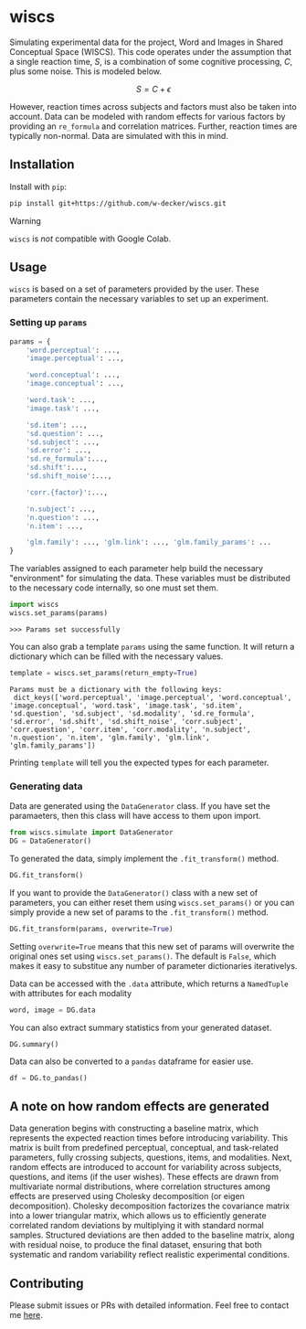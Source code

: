 # wiscs
Simulating experimental data for the project, Word and Images in Shared Conceptual Space (WISCS). This code operates under the assumption that a single reaction time, $S$, is a combination of some cognitive processing, $C$, plus some noise. This is modeled below.

$$
S = C + \epsilon
$$

However, reaction times across subjects and factors must also be taken into account. Data can be modeled with random effects for various factors by providing an `re_formula` and correlation matrices. Further, reaction times are typically non-normal. Data are simulated with this in mind.

## Installation 

Install with `pip`:
```bash
pip install git+https://github.com/w-decker/wiscs.git
```

>[!WARNING]
> `wiscs` is _not_ compatible with Google Colab.

## Usage
`wiscs` is based on a set of parameters provided by the user. These parameters contain the necessary variables to set up an experiment. 

### Setting up `params`

```python
params = {
    'word.perceptual': ...,
    'image.perceptual': ...,

    'word.conceptual': ...,
    'image.conceptual': ...,

    'word.task': ...,
    'image.task': ...,

    'sd.item': ...,
    'sd.question': ...,
    'sd.subject': ...,
    'sd.error': ...,
    'sd.re_formula':...,
    'sd.shift':...,
    'sd.shift_noise':...,

    'corr.{factor}':...,

    'n.subject': ...,
    'n.question': ...,
    'n.item': ...,

    'glm.family': ..., 'glm.link': ..., 'glm.family_params': ...
}
```

The variables assigned to each parameter help build the necessary "environment" for simulating the data. These variables must be distributed to the necessary code internally, so one must set them.

```python
import wiscs
wiscs.set_params(params)
```
```
>>> Params set successfully
```
You can also grab a template `params` using the same function. It will return a dictionary which can be filled with the necessary values.

```python
template = wiscs.set_params(return_empty=True)
```
```
Params must be a dictionary with the following keys:
 dict_keys(['word.perceptual', 'image.perceptual', 'word.conceptual', 'image.conceptual', 'word.task', 'image.task', 'sd.item', 'sd.question', 'sd.subject', 'sd.modality', 'sd.re_formula', 'sd.error', 'sd.shift', 'sd.shift_noise', 'corr.subject', 'corr.question', 'corr.item', 'corr.modality', 'n.subject', 'n.question', 'n.item', 'glm.family', 'glm.link', 'glm.family_params'])

```
Printing `template` will tell you the expected types for each parameter. 

### Generating data

Data are generated using the `DataGenerator` class. If you have set the paramaeters, then this class will have access to them upon import.

```python
from wiscs.simulate import DataGenerator
DG = DataGenerator()
```

To generated the data, simply implement the `.fit_transform()` method.

```python
DG.fit_transform()
```

If you want to provide the `DataGenerator()` class with a new set of parameters, you can either reset them using `wiscs.set_params()` or you can simply provide a new set of params to the `.fit_transform()` method. 

```python
DG.fit_transform(params, overwrite=True)
```
Setting `overwrite=True` means that this new set of params will overwrite the original ones set using `wiscs.set_params()`. The default is `False`, which makes it easy to substitue any number of parameter dictionaries iterativelys. 

Data can be accessed with the `.data` attribute, which returns a `NamedTuple` with attributes for each modality

```python
word, image = DG.data
```

You can also extract summary statistics from your generated dataset.

```
DG.summary()
```

Data can also be converted to a `pandas` dataframe for easier use.

```python
df = DG.to_pandas()
```

## A note on how random effects are generated
Data generation begins with constructing a baseline matrix, which represents the expected reaction times before introducing variability. This matrix is built from predefined perceptual, conceptual, and task-related parameters, fully crossing subjects, questions, items, and modalities. Next, random effects are introduced to account for variability across subjects, questions, and items (if the user wishes). These effects are drawn from multivariate normal distributions, where correlation structures among effects are preserved using Cholesky decomposition (or eigen decomposition). Cholesky decomposition factorizes the covariance matrix into a lower triangular matrix, which allows us to efficiently generate correlated random deviations by multiplying it with standard normal samples. Structured deviations are then added to the baseline matrix, along with residual noise, to produce the final dataset, ensuring that both systematic and random variability reflect realistic experimental conditions.

## Contributing
Please submit issues or PRs with detailed information. Feel free to contact me [here](mailto:will.decker@gatech.edu?subject=wiscs).